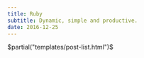 ```yaml
---
title: Ruby
subtitle: Dynamic, simple and productive.
date: 2016-12-25
---
```

$partial("templates/post-list.html")$
